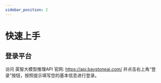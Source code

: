 ```yaml
---
sidebar_position: 2
---
```


# 快速上手

## 登录平台

访问 英智大模型推理API 官网: https://api.baystoneai.com/  并点击右上角“登录”按钮，按照提示填写您的基本信息进行登录。
